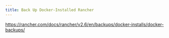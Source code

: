 ```yaml
---
title: Back Up Docker-Installed Rancher
---
```


https://rancher.com/docs/rancher/v2.6/en/backups/docker-installs/docker-backups/